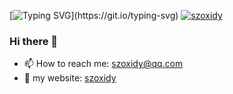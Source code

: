 [![Typing SVG](https://readme-typing-svg.demolab.com?font=Fira+Code&pause=1000&random=false&width=435&lines=Hello+World!)](https://git.io/typing-svg)
[![szoxidy](https://github-readme-stats.vercel.app/api?username=szoxidy)](https://github.com/anuraghazra/github-readme-stats)


### Hi there 👋


- 📫 How to reach me: szoxidy@qq.com
- 🤔 my website: [szoxidy](https://szoxidy.com)
<!--
**szoxidy/szoxidy** is a ✨ _special_ ✨ repository because its `README.md` (this file) appears on your GitHub profile.

Here are some ideas to get you started:

- 🔭 I’m currently working on ...
- 🌱 I’m currently learning ...
- 👯 I’m looking to collaborate on ...
- 🤔 I’m looking for help with ...
- 💬 Ask me about ...
- 📫 How to reach me: ...
- 😄 Pronouns: ...
- ⚡ Fun fact: ...
-->
